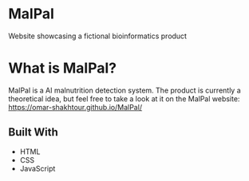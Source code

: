 # MalPal
Website showcasing a fictional bioinformatics product

# What is MalPal?
MalPal is a AI malnutrition detection system. The product is currently a theoretical idea, but feel free to take a look
at it on the MalPal website:
https://omar-shakhtour.github.io/MalPal/

## Built With
* HTML
* CSS
* JavaScript
